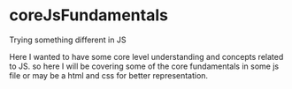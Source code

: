 # coreJsFundamentals
Trying something different in JS

Here I wanted to have some core level understanding and concepts related to JS. so here I will be covering some of the core fundamentals in some js file or may be a html and css for better representation.
